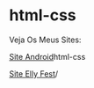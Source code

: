 # html-css

Veja Os Meus Sites:

<a href="https://edilsomar.github.io//Site%20Android/index.html">Site Android</a>html-css

<a href="https://edilsomar.github.io/html-css/Elly-Fest/index.html">Site Elly Fest</a>/